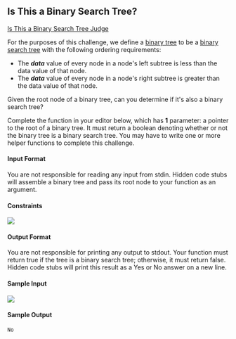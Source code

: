 ## Is This a Binary Search Tree?
[Is This a Binary Search Tree Judge](https://www.hackerrank.com/challenges/is-binary-search-tree/problem)

For the purposes of this challenge, we define a [binary tree](https://en.wikipedia.org/wiki/Binary_tree) to be a [binary search tree](https://en.wikipedia.org/wiki/Binary_search_tree) with the following ordering requirements:

- The ***data*** value of every node in a node's left subtree is less than the data value of that node.
- The ***data*** value of every node in a node's right subtree is greater than the data value of that node.

Given the root node of a binary tree, can you determine if it's also a binary search tree?

Complete the function in your editor below, which has **1** parameter: a pointer to the root of a binary tree. It must return a boolean denoting whether or not the binary tree is a binary search tree. You may have to write one or more helper functions to complete this challenge.

#### Input Format

You are not responsible for reading any input from stdin. Hidden code stubs will assemble a binary tree and pass its root node to your function as an argument.

#### Constraints
<img src="https://latex.codecogs.com/svg.latex?\Large&space;0\le{data}\le{10^4}">

#### Output Format

You are not responsible for printing any output to stdout. Your function must return true if the tree is a binary search tree; otherwise, it must return false. Hidden code stubs will print this result as a Yes or No answer on a new line.

#### Sample Input

![](https://github.com/andy489/Data_Structures_and_Algorithms_CPP/blob/master/assets/Is%20This%20a%20Binary%20Search%20Tree%2001.png)

#### Sample Output
```
No
